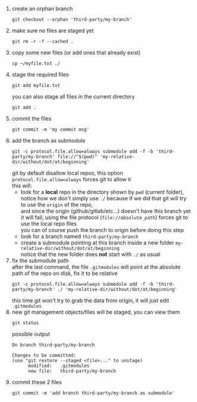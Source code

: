 1. create an orphan branch
   ```shell
   git checkout --orphan 'third-party/my-branch'
   ```
2. make sure no files are staged yet
   ```shell
   git rm -r -f --cached .
   ```
3. copy some new files (or add ones that already exist)
   ```shell
   cp ~/myfile.txt ./
   ```
4. stage the required files
   ```shell
   git add myfile.txt
   ```
   you can also stage all files in the current directory
   ```shell
   git add .
   ```
5. commit the files
   ```shell
   git commit -m 'my commit msg'
   ```
6. add the branch as submodule  
   ```shell
   git -c protocol.file.allow=always submodule add -f -b 'third-party/my-branch' file://"$(pwd)" 'my-relative-dir/without/dot/at/beginning'
   ```
   git by default disallow local repos, this option `protocol.file.allow=always` forces git to allow it  
   this will:  
   - look for a **local** repo in the directory shown by `pwd` (current folder),  
     notice how we don't simply use `./` because if we did that git will try to use the `origin` of the repo,  
     and since the origin (github/gitlab/etc...) doesn't have this branch yet it will fail, using the file protocol (`file://absolute_path`) forces git to use the local repo files  
     you can of course push the branch to origin before doing this step  
   - look for a branch named `third-party/my-branch`
   - create a submodule pointing at this branch inside a new folder `my-relative-dir/without/dot/at/beginning`  
     notice that the new folder does **not** start with `./` as usual  
7. fix the submodule path  
   after the last command, the file `.gitmodules` will point at the absolute path of the repo on disk, fix it to be relative
   ```shell
   git -c protocol.file.allow=always submodule add -f -b 'third-party/my-branch' ./ 'my-relative-dir/without/dot/at/beginning'
   ```
   this time git won't try to grab the data from origin, it will just edit `.gitmodules`  
8. new git management objects/files will be staged, you can view them
   ```shell
   git status
   ```
   possible output
   ```shell
   On branch third-party/my-branch

   Changes to be committed:
   (use "git restore --staged <file>..." to unstage)
         modified:   .gitmodules
         new file:   third-party/my-branch
   ```  
9. commit these 2 files
   ```shell
   git commit -m 'add branch third-party/my-branch as submodule'
   ```
